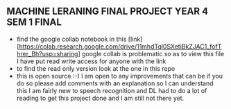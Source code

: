## MACHINE LERANING FINAL PROJECT YEAR 4 SEM 1 FINAL
* find the google collab notebook in this [link][https://colab.research.google.com/drive/11mhdTql0SXetiBkZJAC1_fofThrer_Bh?usp=sharing] google collab is problematic so as to view this file I have put read write access for anyone with the link
* to find the read only version look at the one in this repo
* this is open source :-) I am open to any improvements that can be if you do so please add comments with an explanation so I can understand this I am fairly new to speech recognition and DL had to do a lot of reading to get this project done and I am still not there yet.

